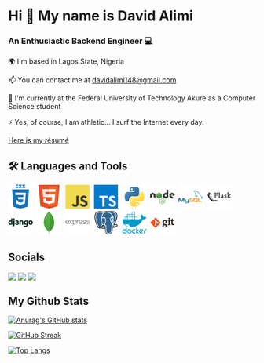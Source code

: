 # Hi 👋 My name is David Alimi

### An Enthusiastic Backend Engineer 💻 

🌍  I'm based in Lagos State, Nigeria

📫  You can contact me at davidalimi148@gmail.com

🚀  I'm currently at the Federal University of Technology Akure as a Computer Science student

⚡  Yes, of course, I am athletic… I surf the Internet every day.

<a href="https://flowcv.com/resume/qmwvhler0f" target="blank">Here is my résumé</a>


## :hammer_and_wrench: Languages and Tools
<img src="https://github.com/devicons/devicon/blob/master/icons/css3/css3-plain-wordmark.svg"  title="CSS3" alt="CSS" width="50" height="50"/>&nbsp;
<img src="https://github.com/devicons/devicon/blob/master/icons/html5/html5-original.svg" title="HTML5" alt="HTML" width="50" height="50"/>&nbsp;
<img src="https://github.com/devicons/devicon/blob/master/icons/javascript/javascript-original.svg" title="JavaScript" alt="JavaScript" width="50" height="50"/>&nbsp;
<img src="https://github.com/devicons/devicon/blob/master/icons/typescript/typescript-original.svg" title="TypeScript" alt="TypeScript" width="50" height="50"/>&nbsp;
<img src="https://github.com/devicons/devicon/blob/master/icons/python/python-original.svg" title="Python" alt="Python" width="50" height="50"/>&nbsp;
<img src="https://github.com/devicons/devicon/blob/master/icons/nodejs/nodejs-original-wordmark.svg" title="NodeJS" alt="NodeJS" width="50" height="50"/>&nbsp;
<img src="https://github.com/devicons/devicon/blob/master/icons/mysql/mysql-original-wordmark.svg" title="MySQL"  alt="MySQL" width="50" height="50"/>&nbsp;
<img src="https://github.com/devicons/devicon/blob/master/icons/flask/flask-original-wordmark.svg" title="Flask" alt="Flask" width="50" height="50"/>&nbsp;
<img src="https://github.com/devicons/devicon/blob/master/icons/django/django-plain-wordmark.svg" title="Django" alt="Django" width="50" height="50"/>&nbsp;
<img src="https://github.com/devicons/devicon/blob/master/icons/mongodb/mongodb-original.svg" title="MongoDB" alt="MaongoDB" width="50" height="50"/>&nbsp;
<img src="https://github.com/devicons/devicon/blob/master/icons/express/express-original-wordmark.svg" title="Express" alt="Express" width="50" height="50"/>&nbsp;
<img src="https://github.com/devicons/devicon/blob/master/icons/postgresql/postgresql-original.svg" title="Postgresql" alt="Postgresql" width="50" height="50"/>&nbsp;
<img src="https://github.com/devicons/devicon/blob/master/icons/docker/docker-plain-wordmark.svg" title="Docker" alt="Docker" width="50" height="50"/>&nbsp;
<img src="https://github.com/devicons/devicon/blob/master/icons/git/git-original-wordmark.svg" title="Git" alt="Git" width="50" height="50"/>&nbsp;


## Socials
<a href="https://www.linkedin.com/in/david-alimi-7554a2225" target="blank"><img align="center" src="https://user-images.githubusercontent.com/53340882/197393289-09349dab-7711-419e-88bf-5654430189d8.png" height="50" /></a>
<a href="https://twitter.com/David18839921" target="blank"><img align="center" src="https://user-images.githubusercontent.com/53340882/197393320-8b374101-cd17-4984-be9e-13695edb862d.png" height="50" /></a>
<a href="https://github.com/HelloSolo" target="blank"><img align="center" src="https://user-images.githubusercontent.com/53340882/197393422-9c54c5c5-4365-47a7-9798-9d39fff4c95b.png" height="50" /></a>

## My Github Stats

[![Anurag's GitHub stats](https://github-readme-stats.vercel.app/api?username=alimi-ajibade&hide=contribs,prs&count_private=true&show_icons=true&theme=radical)](https://github.com/alimi-ajibade)

[![GitHub Streak](https://github-readme-streak-stats.herokuapp.com?user=alimi-ajibade&theme=radical&hide_border=false)](https://github.com/alimi-ajibade)

[![Top Langs](https://github-readme-stats.vercel.app/api/top-langs/?username=alimi-ajibade&layout=compact&theme=radical)](https://github.com/alimi-ajibade)






<!---
HelloSolo/HelloSolo is a ✨ special ✨ repository because its `README.md` (this file) appears on your GitHub profile.
You can click the Preview link to take a look at your changes.
--->
